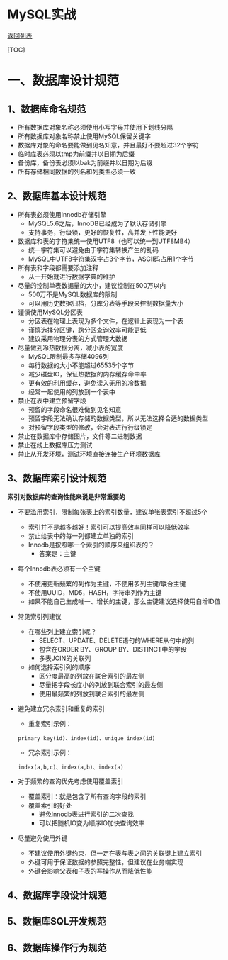 # MySQL实战

[返回列表](https://github.com/EmonCodingBackEnd/backend-tutorial)

[TOC]

# 一、数据库设计规范

## 1、数据库命名规范

- 所有数据库对象名称必须使用小写字母并使用下划线分隔
- 所有数据库对象名称禁止使用MySQL保留关键字
- 数据库对象的命名要能做到见名知意，并且最好不要超过32个字符
- 临时库表必须以tmp为前缀并以日期为后缀
- 备份库，备份表必须以bak为前缀并以日期为后缀
- 所有存储相同数据的列名和列类型必须一致

## 2、数据库基本设计规范

- 所有表必须使用Innodb存储引擎
  - MySQL5.6之后，InnoDB已经成为了默认存储引擎
  - 支持事务，行级锁，更好的恢复性，高并发下性能更好
- 数据库和表的字符集统一使用UTF8（也可以统一到UTF8MB4）
  - 统一字符集可以避免由于字符集转换产生的乱码
  - MySQL中UTF8字符集汉字占3个字节，ASCII码占用1个字节
- 所有表和字段都需要添加注释
  - 从一开始就进行数据字典的维护
- 尽量的控制单表数据量的大小，建议控制在500万以内
  - 500万不是MySQL数据库的限制
  - 可以用历史数据归档，分库分表等手段来控制数据量大小
- 谨慎使用MySQL分区表
  - 分区表在物理上表现为多个文件，在逻辑上表现为一个表
  - 谨慎选择分区键，跨分区查询效率可能更低
  - 建议采用物理分表的方式管理大数据
- 尽量做到冷热数据分离，减小表的宽度
  - MySQL限制最多存储4096列
  - 每行数据的大小不能超过65535个字节
  - 减少磁盘IO，保证热数据的内存缓存命中率
  - 更有效的利用缓存，避免读入无用的冷数据
  - 经常一起使用的列放到一个表中
- 禁止在表中建立预留字段
  - 预留的字段命名很难做到见名知意
  - 预留字段无法确认存储的数据类型，所以无法选择合适的数据类型
  - 对预留字段类型的修改，会对表进行行级锁定
- 禁止在数据库中存储图片，文件等二进制数据
- 禁止在线上数据库压力测试
- 禁止从开发环境，测试环境直接连接生产环境数据库

## 3、数据库索引设计规范

**索引对数据库的查询性能来说是非常重要的**

- 不要滥用索引，限制每张表上的索引数量，建议单张表索引不超过5个

  - 索引并不是越多越好！索引可以提高效率同样可以降低效率
  - 禁止给表中的每一列都建立单独的索引
  - Innodb是按照哪一个索引的顺序来组织表的？
    - 答案是：主键

- 每个Innodb表必须有一个主键

  - 不使用更新频繁的列作为主键，不使用多列主键/联合主键
  - 不使用UUID，MD5，HASH，字符串列作为主键
  - 如果不能自己生成唯一、增长的主键，那么主键建议选择使用自增ID值

- 常见索引列建议

  - 在哪些列上建立索引呢？
    - SELECT、UPDATE、DELETE语句的WHERE从句中的列
    - 包含在ORDER BY、GROUP BY、DISTINCT中的字段
    - 多表JOIN的关联列
  - 如何选择索引列的顺序
    - 区分度最高的列放在联合索引的最左侧
    - 尽量把字段长度小的列放到联合索引的最左侧
    - 使用最频繁的列放到联合索引的最左侧

- 避免建立冗余索引和重复的索引

  - 重复索引示例：

  ```
  primary key(id)、index(id)、unique index(id)
  ```

  - 冗余索引示例：

  ```
  index(a,b,c)、index(a,b)、index(a)
  ```

- 对于频繁的查询优先考虑使用覆盖索引
  - 覆盖索引：就是包含了所有查询字段的索引
  - 覆盖索引的好处
    - 避免Innodb表进行索引的二次查找
    - 可以把随机IO变为顺序IO加快查询效率
- 尽量避免使用外键
  - 不建议使用外键约束，但一定在表与表之间的关联键上建立索引
  - 外键可用于保证数据的参照完整性，但建议在业务端实现
  - 外键会影响父表和子表的写操作从而降低性能

## 4、数据库字段设计规范



## 5、数据库SQL开发规范

## 6、数据库操作行为规范

